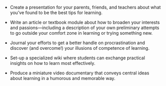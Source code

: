 

*   Create a presentation for your parents, friends, and teachers about what you’ve found to be the best tips for learning.
    
*   Write an article or textbook module about how to broaden your interests and passions—including a description of your own preliminary attempts to go outside your comfort zone in learning or trying something new.
    
*   Journal your efforts to get a better handle on procrastination and discover (and overcome!) your illusions of competence of learning.
    
*   Set-up a specialized wiki where students can exchange practical insights on how to learn most effectively.
    
*   Produce a miniature video documentary that conveys central ideas about learning in a humorous and memorable way.